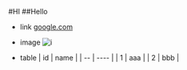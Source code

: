#HI
##Hello
* link
[google.com](google.com)

* image
![i](http://finfra.com/f/f.png)

* table
| id | name |
| -- | ---- |
|  1 | aaa  |
|  2 | bbb  |
